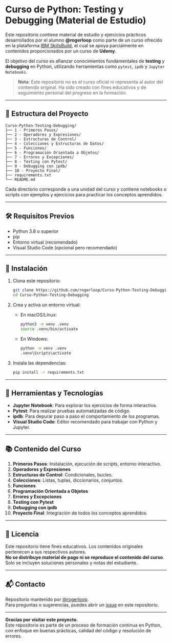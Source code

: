 # Curso de Python: Testing y Debugging (Material de Estudio)

Este repositorio contiene material de estudio y ejercicios prácticos desarrollados por el alumno **@rogerloop** como parte de un curso ofrecido en la plataforma [IBM SkillsBuild](https://skillsbuild.org), el cual se apoya parcialmente en contenidos proporcionados por un curso de **Udemy**.

El objetivo del curso es afianzar conocimientos fundamentales de **testing** y **debugging** en Python, utilizando herramientas como `pytest`, `ipdb` y `Jupyter Notebooks`.

> **Nota**: Este repositorio no es el curso oficial ni representa al autor del contenido original. Ha sido creado con fines educativos y de seguimiento personal del progreso en la formación.

---

## 📁 Estructura del Proyecto

```
Curso-Python-Testing-Debugging/
├── 1 - Primeros Pasos/
├── 2 - Operadores y Expresiones/
├── 3 - Estructuras de Control/
├── 4 - Colecciones y Estructuras de Datos/
├── 5 - Funciones/
├── 6 - Programación Orientada a Objetos/
├── 7 - Errores y Excepciones/
├── 8 - Testing con Pytest/
├── 9 - Debugging con ipdb/
├── 10 - Proyecto Final/
├── requirements.txt
└── README.md
```

Cada directorio corresponde a una unidad del curso y contiene notebooks o scripts con ejemplos y ejercicios para practicar los conceptos aprendidos.

---

## 🛠️ Requisitos Previos

- Python 3.8 o superior
- pip
- Entorno virtual (recomendado)
- Visual Studio Code (opcional pero recomendado)

---

## 🚀 Instalación

1. Clona este repositorio:

   ```bash
   git clone https://github.com/rogerloop/Curso-Python-Testing-Debugging.git
   cd Curso-Python-Testing-Debugging
   ```

2. Crea y activa un entorno virtual:

   - En macOS/Linux:

     ```bash
     python3 -m venv .venv
     source .venv/bin/activate
     ```

   - En Windows:

     ```bash
     python -m venv .venv
     .venv\Scripts\activate
     ```

3. Instala las dependencias:

   ```bash
   pip install -r requirements.txt
   ```

---

## 🧪 Herramientas y Tecnologías

- **Jupyter Notebook**: Para explorar los ejercicios de forma interactiva.
- **Pytest**: Para realizar pruebas automatizadas de código.
- **ipdb**: Para depurar paso a paso el comportamiento de los programas.
- **Visual Studio Code**: Editor recomendado para trabajar con Python y Jupyter.

---

## 📚 Contenido del Curso

1. **Primeros Pasos**: Instalación, ejecución de scripts, entorno interactivo.
2. **Operadores y Expresiones**
3. **Estructuras de Control**: Condicionales, bucles.
4. **Colecciones**: Listas, tuplas, diccionarios, conjuntos.
5. **Funciones**
6. **Programación Orientada a Objetos**
7. **Errores y Excepciones**
8. **Testing con Pytest**
9. **Debugging con ipdb**
10. **Proyecto Final**: Integración de todos los conceptos aprendidos.

---

## 📄 Licencia

Este repositorio tiene fines educativos. Los contenidos originales pertenecen a sus respectivos autores.  
**No se distribuye material de pago ni se reproduce el contenido del curso**. Solo se incluyen soluciones personales y notas del estudiante.

---

## 📬 Contacto

Repositorio mantenido por [@rogerloop](https://github.com/rogerloop).  
Para preguntas o sugerencias, puedes abrir un [issue](https://github.com/rogerloop/Curso-Python-Testing-Debugging/issues) en este repositorio.

---

**Gracias por visitar este proyecto.**  
Este repositorio es parte de un proceso de formación continua en Python, con enfoque en buenas prácticas, calidad del código y resolución de errores.
